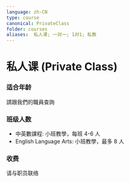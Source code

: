 ```yaml
---
language: zh-CN
type: course
canonical: PrivateClass
folder: courses
aliases:  私人课; 一对一; 1对1; 私教
---
```

# 私人课 (Private Class)

### 适合年龄
請跟我們的職員查詢

### 班级人数
- 中英數課程: 小班教學，每班 4-6 人
- English Language Arts: 小班教學，最多 8 人

### 收费
请与职员联络

